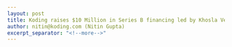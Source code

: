 ```yaml
---
layout: post
title: Koding raises $10 Million in Series B financing led by Khosla Ventures
author: nitin@koding.com (Nitin Gupta)
excerpt_separator: "<!--more-->"
---
```



